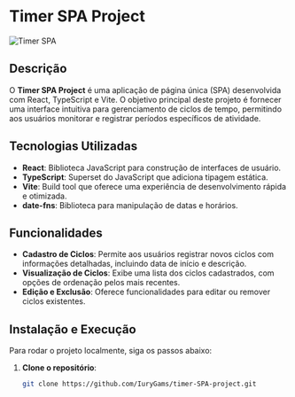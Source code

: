 # Timer SPA Project

![Timer SPA](caminho/para/sua/imagem.png)

## Descrição

O **Timer SPA Project** é uma aplicação de página única (SPA) desenvolvida com React, TypeScript e Vite. O objetivo principal deste projeto é fornecer uma interface intuitiva para gerenciamento de ciclos de tempo, permitindo aos usuários monitorar e registrar períodos específicos de atividade.

## Tecnologias Utilizadas

- **React**: Biblioteca JavaScript para construção de interfaces de usuário.
- **TypeScript**: Superset do JavaScript que adiciona tipagem estática.
- **Vite**: Build tool que oferece uma experiência de desenvolvimento rápida e otimizada.
- **date-fns**: Biblioteca para manipulação de datas e horários.

## Funcionalidades

- **Cadastro de Ciclos**: Permite aos usuários registrar novos ciclos com informações detalhadas, incluindo data de início e descrição.
- **Visualização de Ciclos**: Exibe uma lista dos ciclos cadastrados, com opções de ordenação pelos mais recentes.
- **Edição e Exclusão**: Oferece funcionalidades para editar ou remover ciclos existentes.

## Instalação e Execução

Para rodar o projeto localmente, siga os passos abaixo:

1. **Clone o repositório**:

   ```bash
   git clone https://github.com/IuryGams/timer-SPA-project.git
